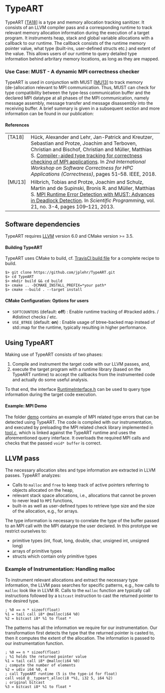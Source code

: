 # TypeART

TypeART \[[TA18](#ref-typeart-2018)\] is a type and memory allocation tracking sanitizer.
It consists of an LLVM compiler pass and a corresponding runtime to track relevant memory allocation information during the execution of a target program.
It instruments heap, stack and global variable allocations with a callback to our runtime. 
The callback consists of the runtime memory pointer value, what type (built-ins, user-defined structs etc.) and extent of the value.
This allows users of our runtime to query detailed type information behind arbritary memory locations, as long as they are mapped.

### Use Case: MUST - A dynamic MPI correctness checker

TypeART is used in conjunction with MUST \[[MU13](#ref-must-2013)\] to track memory (de-)allocation relevant to MPI communication.
Thus, MUST can check for type compatibility between the type-less communication buffer and the declared MPI datatype at all phases of the MPI communication, namely message assembly, message transfer and message disassembly into the receiving buffer.
A brief summary is given in a subsequent section and more information can be found in our publication:

#### References

<table style="border:0px">
<tr>
    <td valign="top"><a name="ref-typeart-2018"></a>[TA18]</td>
    <td>Hück, Alexander and Lehr, Jan-Patrick and Kreutzer, Sebastian and Protze, Joachim and Terboven, Christian and Bischof, Christian and Müller, Matthias S.
    <a href=http://conferences.computer.org/scw/2018/pdfs/Correctness2018-4a8nikwzUlkPjw1TP5zWZt/3eQuPpEOKXTkjmMgQI3L3T/5g7rbAUBoYPUZJ6duKhpL4.pdf>
    Compiler-aided type tracking for correctness checking of MPI applications</a>.
    In <i>2nd International Workshop on Software Correctness for HPC Applications (Correctness)</i>,
    pages 51–58. IEEE, 2018.</td>
</tr>
<tr>
    <td valign="top"><a name="ref-must-2013"></a>[MU13]</td>
    <td>Hilbrich, Tobias and Protze, Joachim and Schulz, Martin and de Supinski, Bronis R. and Müller, Matthias S.
    <a href=http://dx.doi.org/10.3233/SPR-130368>
    MPI Runtime Error Detection with MUST: Advances in Deadlock Detection</a>.
    In <i>Scientific Programming</i>, vol. 21, no. 3-4,
    pages 109–121, 2013.</td>
</tr>
</table>

## Software dependencies

TypeART requires [LLVM](https://llvm.org) version 6.0 and CMake version >= 3.5.

#### Building TypeART

TypeART uses CMake to build, cf. [TravisCI build file](.travis.yaml) for a complete recipe to build.
```{.sh}
$> git clone https://github.com/jplehr/TypeART.git
$> cd TypeART
$> mkdir build && cd build
$> cmake .. -DCMAKE_INSTALL_PREFIX=*your path*
$> cmake --build . --target install
```

#### CMake Configuration: Options for users

- `SOFTCOUNTERS` (default: **off**) : Enable runtime tracking of #tracked addrs. / #distinct checks / etc.
- `USE_BTREE` (default: **on**) : Enable usage of btree-backed map instead of std::map for the runtime, typically resulting in higher performance. 

## Using TypeART

Making use of TypeART consists of two phases: 

  1. Compile and instrument the target code with our LLVM passes, and, 
  2. execute the target program with a runtime library (based on the TypeART runtime) to accept the callbacks from the instrumented code and actually do some useful analysis.

To that end, the interface [RuntimeInterface.h](runtime/RuntimeInterface.h) can be used to query type information during the target code execution.

#### Example: MPI Demo

The folder [demo](demo) contains an example of MPI related type errors that can be detected using TypeART.
The code is compiled with our instrumentation, and executed by preloading the MPI related check library implemented in [tool.c](demo/tool.c), which is linked against the TypeART runtime and uses the aforementioned query interface.
It overloads the required MPI calls and checks that the passed `void* buffer` is correct.

## LLVM pass

The necessary allocation sites and type information are extracted in LLVM passes.
TypeART analyzes:

- Calls to ```malloc``` and ```free``` to keep track of active pointers referring to objects allocated on the heap,
- relevant stack space allocations, i.e.,  allocations that cannot be proven to never lead to ```MPI``` functions,
- built-in as well as user-defined types to retrieve type size and the size of the allocation, e.g., for arrays.

The type information is necessary to correlate the type of the buffer passed to an MPI call with the MPI datatype the user declared.
In this prototype we restrict ourselves to:

+ primitive types (int, float, long, double, char, unsigned int, unsigned long)
+ arrays of primitive types
+ structs which contain only primitive types

### Example of Instrumentation: Handling malloc

To instrument relevant allocations and extract the necessary type information, the LLVM pass searches for specific patterns, e.g., how calls to ```malloc``` look like in LLVM IR.
Calls to the ```malloc``` function are typically call instructions followed by a ```bitcast``` instruction to cast the returned pointer to the desired type.

~~~{.ll}
; %0 == n * sizeof(float)
%1 = tail call i8* @malloc(i64 %0)
%2 = bitcast i8* %1 to float *
~~~

The patterns has all the information we require for our instrumentation.
Our transformation first detects the type that the returned pointer is casted to, then it computes the extent of the allocation.
The information is passed to our instrumentation function.

~~~{.ll}
; %0 == n * sizeof(float)
; %1 holds the returned pointer value
%1 = tail call i8* @malloc(i64 %0)
; compute the number of elements
%2 = udiv i64 %0, 4
; call TypeART runtime (5 is the type-id for float)
call void @__typeart_alloc(i8 *%1, i32 5, i64 %2)
; original bitcast
%3 = bitcast i8* %1 to float *
~~~
